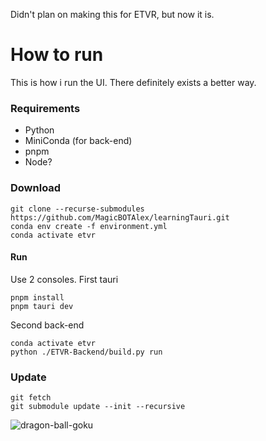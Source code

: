 Didn't plan on making this for ETVR, but now it is.

# How to run
This is how i run the UI. There definitely exists a better way.
### Requirements
- Python
- MiniConda (for back-end)
- pnpm
- Node?

### Download
```
git clone --recurse-submodules https://github.com/MagicBOTAlex/learningTauri.git
conda env create -f environment.yml
conda activate etvr
```
#### Run
Use 2 consoles. 
First tauri
```
pnpm install
pnpm tauri dev
```
Second back-end
```
conda activate etvr
python ./ETVR-Backend/build.py run
```

### Update
```
git fetch
git submodule update --init --recursive
```


![dragon-ball-goku](https://github.com/user-attachments/assets/60984fb0-7a5c-4335-bc15-998c5a0d8c22)
